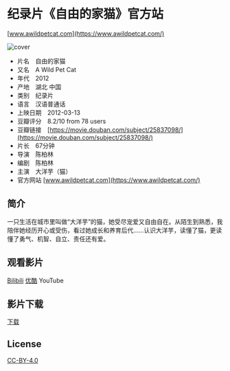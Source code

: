 # 纪录片《自由的家猫》官方站
[www.awildpetcat.com](https://www.awildpetcat.com/)

![cover](https://awildpetcat.com/page/gallery/content/images/large/DSC_1286.jpg)

- 片名　自由的家猫
- 又名　A Wild Pet Cat
- 年代　2012
- 产地　湖北 中国
- 类别　纪录片
- 语言　汉语普通话
- 上映日期　2012-03-13
- 豆瓣评分　8.2/10 from 78 users
- 豆瓣链接　[https://movie.douban.com/subject/25837098/](https://movie.douban.com/subject/25837098/)
- 片长　67分钟
- 导演　陈柏林
- 编剧　陈柏林
- 主演　大洋芋（猫）
- 官方网站 [www.awildpetcat.com](https://www.awildpetcat.com/)

## 简介
一只生活在城市里叫做“大洋芋”的猫，她受尽宠爱又自由自在。从陌生到熟悉，我陪伴她经历开心或受伤，看过她成长和养育后代……认识大洋芋，读懂了猫，更读懂了勇气、机智、自立、责任还有爱。

## 观看影片
[Bilibili](https://www.bilibili.com/video/av5095099/)
[优酷](https://list.youku.com/show/id_z920be24abf6a11e196ac.html)
YouTube

## 影片下载
[下载](https://awildpetcat.com/page/download.html)

## License

[CC-BY-4.0](https://choosealicense.com/licenses/cc-by-sa-4.0/)
